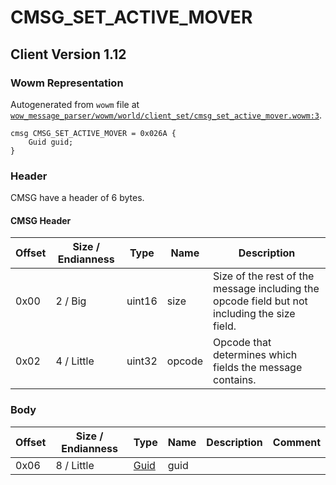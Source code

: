 # CMSG_SET_ACTIVE_MOVER

## Client Version 1.12

### Wowm Representation

Autogenerated from `wowm` file at [`wow_message_parser/wowm/world/client_set/cmsg_set_active_mover.wowm:3`](https://github.com/gtker/wow_messages/tree/main/wow_message_parser/wowm/world/client_set/cmsg_set_active_mover.wowm#L3).
```rust,ignore
cmsg CMSG_SET_ACTIVE_MOVER = 0x026A {
    Guid guid;
}
```
### Header

CMSG have a header of 6 bytes.

#### CMSG Header

| Offset | Size / Endianness | Type   | Name   | Description |
| ------ | ----------------- | ------ | ------ | ----------- |
| 0x00   | 2 / Big           | uint16 | size   | Size of the rest of the message including the opcode field but not including the size field.|
| 0x02   | 4 / Little        | uint32 | opcode | Opcode that determines which fields the message contains.|

### Body

| Offset | Size / Endianness | Type | Name | Description | Comment |
| ------ | ----------------- | ---- | ---- | ----------- | ------- |
| 0x06 | 8 / Little | [Guid](../spec/packed-guid.md) | guid |  |  |

